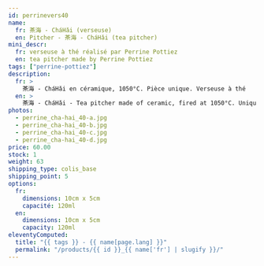 ```yaml
---
id: perrinevers40
name:
  fr: 茶海 - CháHǎi (verseuse)
  en: Pitcher - 茶海 - CháHǎi (tea pitcher)
mini_descr:
  fr: verseuse à thé réalisé par Perrine Pottiez
  en: tea pitcher made by Perrine Pottiez
tags: ["perrine-pottiez"]
description:
  fr: >
    茶海 - CháHǎi en céramique, 1050°C. Pièce unique. Verseuse à thé
  en: >
    茶海 - CháHǎi - Tea pitcher made of ceramic, fired at 1050°C. Unique piece
photos:
  - perrine_cha-hai_40-a.jpg
  - perrine_cha-hai_40-b.jpg
  - perrine_cha-hai_40-c.jpg
  - perrine_cha-hai_40-d.jpg
price: 60.00
stock: 1
weight: 63
shipping_type: colis_base
shipping_point: 5
options:
  fr:
    dimensions: 10cm x 5cm
    capacité: 120ml
  en:
    dimensions: 10cm x 5cm
    capacity: 120ml
eleventyComputed:
  title: "{{ tags }} - {{ name[page.lang] }}"
  permalink: "/products/{{ id }}_{{ name['fr'] | slugify }}/"
---
```

